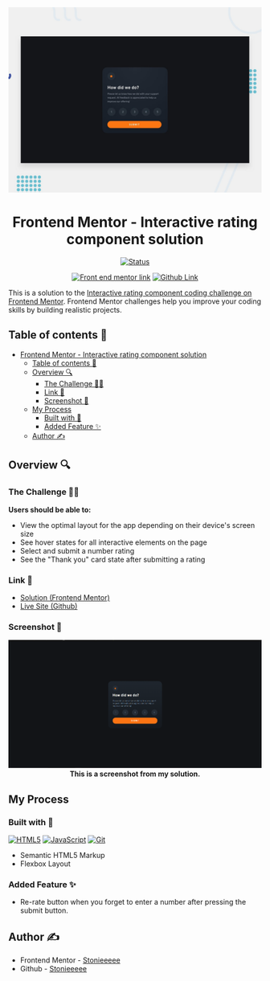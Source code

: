 ![News homepage Sample Photo](./design/desktop-preview.jpg)

<div align="center">

# Frontend Mentor - Interactive rating component solution

<!-- custom shield.io links -->
[![Status][shield-link]][complete-link]<br>

[shield-link]: https://img.shields.io/badge/STATUS-COMPLETE-00ff55
[complete-link]: https://stonieeeee.github.io/interactive-rating-component-solution/

[![Front end mentor link][shield-link2]][my-link2] [![Github Link][shield-link3]][my-link3]

[shield-link2]: https://img.shields.io/badge/_Profile-EJ--STONIEEEEE-6abecd?style=for-the-badge&logo=frontendmentor&logoColor=6abecd
[my-link2]: https://www.frontendmentor.io/profile/Stonieeeee
[shield-link3]: https://img.shields.io/badge/_Github-EJ--STONIEEEEE-adbac7?style=for-the-badge&logo=github&logoColor=adbac7
[my-link3]: https://github.com/Stonieeeee


</div>

This is a solution to the [Interactive rating component coding challenge on Frontend Mentor](https://www.frontendmentor.io/challenges/interactive-rating-component-koxpeBUmI). Frontend Mentor challenges help you improve your coding skills by building realistic projects.

## Table of contents 📌

- [Frontend Mentor - Interactive rating component solution](#frontend-mentor---interactive-rating-component-solution)
  - [Table of contents 📌](#table-of-contents-)
  - [Overview 🔍](#overview-)
    - [The Challenge 🧗‍♂️](#the-challenge-️)
    - [Link 🔗](#link-)
    - [Screenshot 📸](#screenshot-)
  - [My Process](#my-process)
    - [Built with 🔨](#built-with-)
    - [Added Feature ✨](#added-feature-)
  - [Author ✍️](#author-️)

## Overview 🔍

### The Challenge 🧗‍♂️

**Users should be able to:**

- View the optimal layout for the app depending on their device's screen size
- See hover states for all interactive elements on the page
- Select and submit a number rating
- See the "Thank you" card state after submitting a rating

### Link 🔗

- <a href="https://www.frontendmentor.io/solutions/interactive-rating-component-using-css-flexbox-t5HJL-3ydf" target="_blank">Solution (Frontend Mentor)</a>
- <a href="https://stonieeeee.github.io/interactive-rating-component-solution/" target="_blank">Live Site (Github)</a>

### Screenshot 📸

<div align="center"> 

![My Solution screenshot](./screenshot.jpg)
 **This is a screenshot from my solution.** 

</div>


## My Process

### Built with 🔨

<!-- Bagdes -->

[![HTML5][design-link]][html-link] [![JavaScript][design-link2]][js-link] [![Git][design-link3]][git-link]

<!-- Badges-links -->

[design-link]: https://img.shields.io/badge/HTML5-E34F26?style=for-the-badge&logo=html5&logoColor=white

[html-link]: https://developer.mozilla.org/en-US/docs/Glossary/HTML5

[design-link2]: https://img.shields.io/badge/javascript-%23323330.svg?style=for-the-badge&logo=javascript&logoColor=%23F7DF1E

[js-link]: https://developer.mozilla.org/en-US/docs/Web/JavaScript

[design-link3]: https://img.shields.io/badge/Git-F05032?style=for-the-badge&logo=git&logoColor=white

[git-link]: https://git-scm.com

- Semantic HTML5 Markup
- Flexbox Layout

### Added Feature ✨

- Re-rate button when you forget to enter a number after pressing the submit button.

## Author ✍️

- Frontend Mentor - <a href="https://www.frontendmentor.io/profile/Stonieeeee" target="_blank">Stonieeeee</a>
- Github - <a href="https://github.com/Stonieeeee" target="_blank">Stonieeeee</a>